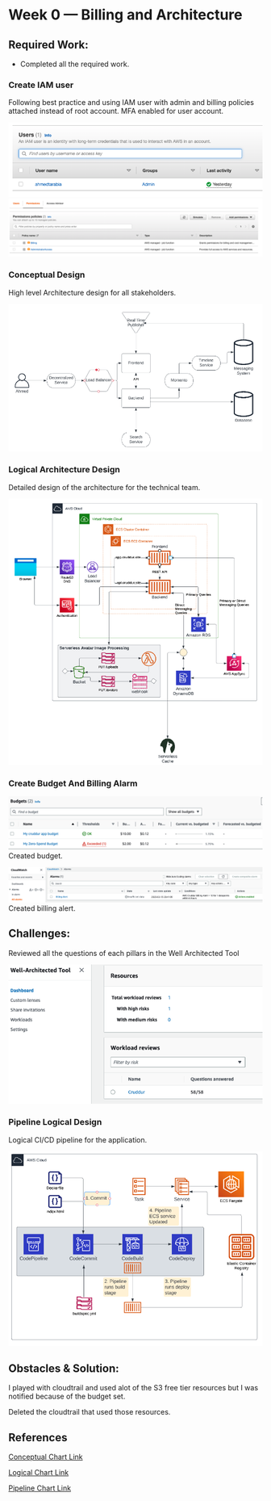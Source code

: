 # Week 0 — Billing and Architecture

## Required Work:

- Completed all the required work.

### Create IAM user

Following best practice and using IAM user with admin and billing policies attached instead of root account. MFA enabled for user account.

![IAM-user](assets/week0-user.png)
![admin-billing](assets/week0-adminbilling.png)

### Conceptual Design

High level Architecture design for all stakeholders.

![conceptual-diagram](assets/week0-conceptual-diagram.png)

### Logical Architecture Design

Detailed design of the architecture for the technical team.

![main-diagram](assets/week0-logical-diagram-main.png)

### Create Budget And Billing Alarm

![budget](assets/budget-aws.png)
Created budget.

![billing-alert](assets/week0-billing-alert.png)
Created billing alert.

## Challenges:

Reviewed all the questions of each pillars in the Well Architected Tool

![well-architected-tool](assets/week0-well-architected.png)

### Pipeline Logical Design

Logical CI/CD pipeline for the application.

![pipeline-diagram](assets/week0-logical-diagram-pipeline.png)

## Obstacles & Solution:

I played with cloudtrail and used alot of the S3 free tier resources but I was notified because of the budget set.

Deleted the cloudtrail that used those resources.

## References

[Conceptual Chart Link](https://lucid.app/lucidchart/7fb2bd0f-3397-450b-bf5f-1485c9719f1b/edit?invitationId=inv_e9951437-35de-45e3-b8f9-b687339f6bf3)

[Logical Chart Link](https://lucid.app/lucidchart/430f3c0f-ac63-49e9-b7b2-77228c9cfa8a/edit?invitationId=inv_fd9737f3-f71e-4720-b93d-f47b412009c8)

[Pipeline Chart Link](https://lucid.app/lucidchart/3ec37146-c2e1-4b94-84fb-e297fde72c6e/edit?invitationId=inv_562150e5-e16d-4250-8e14-9b533078ae27)
